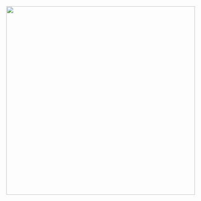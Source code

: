 <img src="https://github.com/gabrielziegler3/Requisitos-2018-1/blob/master/imagens/Casos_de_uso/UC-13.png" width=500px>